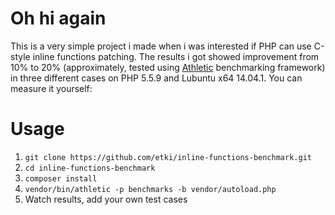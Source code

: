 # Oh hi again

This is a very simple project i made when i was interested if PHP can use
C-style inline functions patching. The results i got showed improvement from
10% to 20% (approximately, tested using [Athletic][athletic] benchmarking
framework) in three different cases on PHP 5.5.9 and Lubuntu x64 14.04.1. You
can measure it yourself:

  [athletic]: https://packagist.org/packages/athletic/athletic

# Usage

1. `git clone https://github.com/etki/inline-functions-benchmark.git`
2. `cd inline-functions-benchmark`
3. `composer install`
4. `vendor/bin/athletic -p benchmarks -b vendor/autoload.php`
5. Watch results, add your own test cases